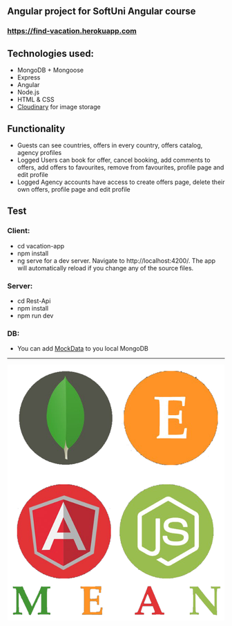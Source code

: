 ## Angular project for SoftUni Angular course

### https://find-vacation.herokuapp.com

## Technologies used:
* MongoDB + Mongoose
* Express
* Angular
* Node.js
* HTML & CSS
* [Cloudinary](https://cloudinary.com/) for image storage

## Functionality
* Guests can see countries, offers in every country, offers catalog, agency profiles
* Logged Users can book for offer, cancel booking, add comments to offers, add offers to favourites, remove from favourites, profile page and edit profile
* Logged Agency accounts have access to create offers page, delete their own offers, profile page and edit profile

## Test
### Client:
* cd vacation-app
* npm install
* ng serve for a dev server. Navigate to http://localhost:4200/. The app will automatically reload if you change any of the source files.

### Server:
* cd Rest-Api
* npm install
* npm run dev

### DB:
* You can add [MockData](MockData) to you local MongoDB

<hr/>

<img src='./mean-logo.png' >
